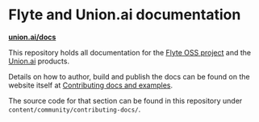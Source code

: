 # Flyte and Union.ai documentation

**[union.ai/docs](https://union.ai/docs)**

This repository holds all documentation for the [Flyte OSS project](www.flyte.org) and the [Union.ai](www.union.ai) products.

Details on how to author, build and publish the docs can be found on the website itself at [Contributing docs and examples](https://union.ai/docs/flyte/community/contributing-docs).

The source code for that section can be found in this repository under `content/community/contributing-docs/`.
